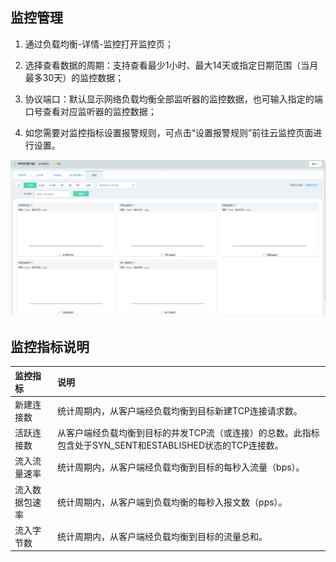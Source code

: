 ## 监控管理

1. 通过负载均衡-详情-监控打开监控页；

2. 选择查看数据的周期：支持查看最少1小时、最大14天或指定日期范围（当月最多30天）的监控数据；

3. 协议端口：默认显示网络负载均衡全部监听器的监控数据，也可输入指定的端口号查看对应监听器的监控数据；

4. 如您需要对监控指标设置报警规则，可点击“设置报警规则”前往云监控页面进行设置。

![NLB监控管理](../../../../image/Networking/NLB/NLB-Monitor.png)

## 监控指标说明

| 监控指标	| 说明	|
| :- | :- |
|新建连接数	|统计周期内，从客户端经负载均衡到目标新建TCP连接请求数。	|
|活跃连接数	|从客户端经负载均衡到目标的并发TCP流（或连接）的总数。此指标包含处于SYN_SENT和ESTABLISHED状态的TCP连接数。	|
|流入流量速率	|统计周期内，从客户端经负载均衡到目标的每秒入流量（bps）。	|
|流入数据包速率	|统计周期内，从客户端到负载均衡的每秒入报文数（pps）。	|
|流入字节数	|统计周期内，从客户端经负载均衡到目标的流量总和。	|


